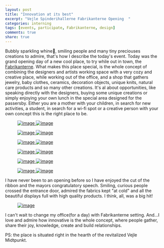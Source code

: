 ```yaml
---
layout: post
title: "Innovation at its best"
excerpt: "Vejle Spinderihallerne Fabrikanterne Opening  "
categories: interning
tags: [events, participate, Fabrikanterne, design]
comments: true
share: true
---
```


Bubbly sparkling whine:wine_glass:, smiling people and many tiny preciouses creations to admire, that's how I describe the today's event. Today was the grand opening day of a new cool place, to try while out in town, the <a href="http://fabrikanterne.com/" target="_blank"> Fabrikanterne</a>. What makes this place special, is the whole concept of combining the designers and artists working space with a very cozy and creative place, while working out of the office, and a shop that gathers jewelry, baby clothes, ceramics, decoration objects, unique knits, natural care products and so many other creations. It's al about opportunities, like speaking directly with the designers, buying some unique creations or simply enjoying your own lunch in the special area designed for the passersby. Either you are a mother with your children, in search for new activities, a student, in search for a wi-fi spot or a creative person with your own concept this is the right place to be.

<figure class="half">
  <a href="{{site.url}}/images/interning/18-09-2015/IMG_1459.jpg">
    <img src="{{site.url}}/images/interning/18-09-2015/IMG_1459.jpg" alt="image"/>  
  </a>
  <a href="{{site.url}}/images/interning/18-09-2015/IMG_1477.jpg">
    <img src="{{site.url}}/images/interning/18-09-2015/IMG_1477.jpg" alt="image">  
  </a>
</figure>

<figure class="half">
  <a href="{{site.url}}/images/interning/18-09-2015/IMG_1445.jpg">
    <img src="{{site.url}}/images/interning/18-09-2015/IMG_1445.jpg" alt="image">  
  </a>
  <a href="{{site.url}}/images/interning/18-09-2015/IMG_1447.jpg">
    <img src="{{site.url}}/images/interning/18-09-2015/IMG_1447.jpg" alt="image">  
  </a>
</figure>

<figure class="half">
  <a href="{{site.url}}/images/interning/18-09-2015/IMG_1455.jpg">
    <img src="{{site.url}}/images/interning/18-09-2015/IMG_1455.jpg" alt="image">  
  </a>
  <a href="{{site.url}}/images/interning/18-09-2015/IMG_1458.jpg">
    <img src="{{site.url}}/images/interning/18-09-2015/IMG_1458.jpg" alt="image">  
  </a>
</figure>

<figure class="half">
  <a href="{{site.url}}/images/interning/18-09-2015/IMG_1471.jpg">
    <img src="{{site.url}}/images/interning/18-09-2015/IMG_1471.jpg" alt="image">  
  </a>
  <a href="{{site.url}}/images/interning/18-09-2015/IMG_1457.jpg">
    <img src="{{site.url}}/images/interning/18-09-2015/IMG_1457.jpg" alt="image">  
  </a>
</figure>

<figure class="half">
  <a href="{{site.url}}/images/interning/18-09-2015/IMG_1460.jpg">
    <img src="{{site.url}}/images/interning/18-09-2015/IMG_1460.jpg" alt="image">  
  </a>
  <a href="{{site.url}}/images/interning/18-09-2015/IMG_1443.jpg">
    <img src="{{site.url}}/images/interning/18-09-2015/IMG_1443.jpg" alt="image">  
  </a>
</figure>

<figure class="half">
  <a href="{{site.url}}/images/interning/18-09-2015/IMG_1480.jpg">
    <img src="{{site.url}}/images/interning/18-09-2015/IMG_1480.jpg" alt="image">  
  </a>
  <a href="{{site.url}}/images/interning/18-09-2015/IMG_1464.jpg">
    <img src="{{site.url}}/images/interning/18-09-2015/IMG_1464.jpg" alt="image">  
  </a>
</figure>

I have never been to an opening before so I have enjoyed the cut of the ribbon and the mayors congratulatory speech. Smiling, curious  people crossed the entrance door, admired the fabrics kept "at cold" and all the beautiful displays full with high quality products. I think, all, was a big hit!

<figure>
	<a href="{{site.url}}/images/interning/18-09-2015/IMG_1439.jpg"><img src="{{site.url}}/images/interning/18-09-2015/IMG_1439.jpg" alt="image"></a>
</figure>

I can't wait to change my office(for a day) with Fabrikanterne setting. And...I love and admire how innovative is the whole concept, where people gather, share their joy, knowledge, create and build relationships.

PS: the place is situated right in the hearth of the revitalized Vejle Midtpunkt.
